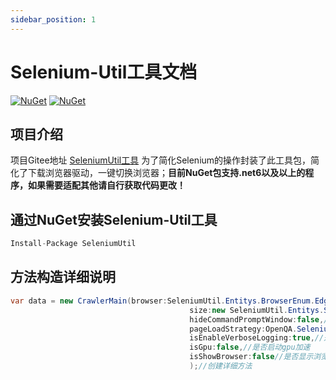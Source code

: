 ```yaml
---
sidebar_position: 1
---
```


# Selenium-Util工具文档

[![NuGet](https://img.shields.io/nuget/dt/SeleniumUtil.svg?label=NuGet&style=flat&logo=nuget)](https://www.nuget.org/packages/SeleniumUtil/)
[![NuGet](https://img.shields.io/nuget/v/SeleniumUtil.svg?label=NuGet&style=flat&logo=nuget)](https://www.nuget.org/packages/SeleniumUtil/)

## 项目介绍

项目Gitee地址 [SeleniumUtil工具](https://gitee.com/attacking-code-farmer/selenium-util)
为了简化Selenium的操作封装了此工具包，简化了下载浏览器驱动，一键切换浏览器；**目前NuGet包支持.net6以及以上的程序，如果需要适配其他请自行获取代码更改！**

## 通过NuGet安装Selenium-Util工具

```csharp
Install-Package SeleniumUtil 
```

## 方法构造详细说明

```csharp
var data = new CrawlerMain(browser:SeleniumUtil.Entitys.BrowserEnum.Edge,//浏览器
                                        size:new SeleniumUtil.Entitys.Size(500,500),//浏览器显示大小
                                        hideCommandPromptWindow:false,//是否隐藏命令窗口
                                        pageLoadStrategy:OpenQA.Selenium.PageLoadStrategy.None,//加载策略
                                        isEnableVerboseLogging:true,//是否显示日志详情
                                        isGpu:false,//是否启动gpu加速
                                        isShowBrowser:false//是否显示浏览器
                                        );//创建详细方法

```
